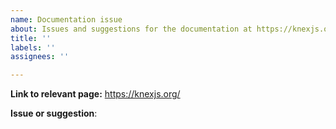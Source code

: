 ```yaml
---
name: Documentation issue
about: Issues and suggestions for the documentation at https://knexjs.org/
title: ''
labels: ''
assignees: ''

---
```


**Link to relevant page:** https://knexjs.org/

**Issue or suggestion**:
